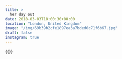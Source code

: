 ```yaml
---
title: >
  her day out
date: 2018-03-03T18:00:30+00:00
location: "London, United Kingdom"
image: "/img/69b39b2cfe1897ea3a7bded0c71f6b67.jpg"
draft: false
instagram: true
---
```


{{<photo src="/img/69b39b2cfe1897ea3a7bded0c71f6b67.jpg">}}
